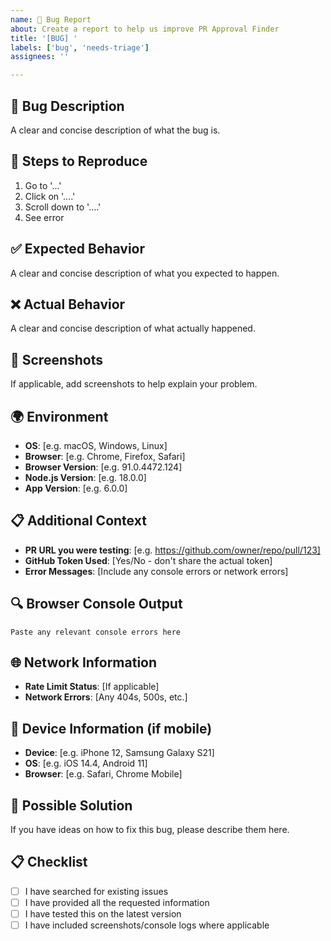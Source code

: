 ```yaml
---
name: 🐛 Bug Report
about: Create a report to help us improve PR Approval Finder
title: '[BUG] '
labels: ['bug', 'needs-triage']
assignees: ''

---
```


## 🐛 Bug Description
A clear and concise description of what the bug is.

## 🔄 Steps to Reproduce
1. Go to '...'
2. Click on '....'
3. Scroll down to '....'
4. See error

## ✅ Expected Behavior
A clear and concise description of what you expected to happen.

## ❌ Actual Behavior
A clear and concise description of what actually happened.

## 📸 Screenshots
If applicable, add screenshots to help explain your problem.

## 🌍 Environment
- **OS**: [e.g. macOS, Windows, Linux]
- **Browser**: [e.g. Chrome, Firefox, Safari]
- **Browser Version**: [e.g. 91.0.4472.124]
- **Node.js Version**: [e.g. 18.0.0]
- **App Version**: [e.g. 6.0.0]

## 📋 Additional Context
- **PR URL you were testing**: [e.g. https://github.com/owner/repo/pull/123]
- **GitHub Token Used**: [Yes/No - don't share the actual token]
- **Error Messages**: [Include any console errors or network errors]

## 🔍 Browser Console Output
```
Paste any relevant console errors here
```

## 🌐 Network Information
- **Rate Limit Status**: [If applicable]
- **Network Errors**: [Any 404s, 500s, etc.]

## 📱 Device Information (if mobile)
- **Device**: [e.g. iPhone 12, Samsung Galaxy S21]
- **OS**: [e.g. iOS 14.4, Android 11]
- **Browser**: [e.g. Safari, Chrome Mobile]

## 🔧 Possible Solution
If you have ideas on how to fix this bug, please describe them here.

## 📋 Checklist
- [ ] I have searched for existing issues
- [ ] I have provided all the requested information
- [ ] I have tested this on the latest version
- [ ] I have included screenshots/console logs where applicable 